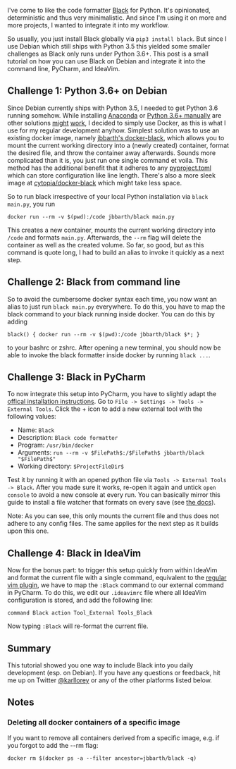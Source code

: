 <!--
.. title: How to set up Black with Debian, PyCharm, and IdeaVim
.. slug: set-up-black-pycharm-ideavim
.. date: 2019-07-28 10:30:13 UTC+01:00
.. tags: Python, Black, Docker, Pycharm, IdeaVim, Tech
.. category: Tech
.. link: 
.. description: 
.. type: text
-->

I've come to like the code formatter [Black](https://black.readthedocs.io/en/stable/index.html) for Python.
It's opinionated, deterministic and thus very minimalistic.
And since I'm using it on more and more projects, I wanted to integrate it into my workflow.

So usually, you just install Black globally via `pip3 install black`.
But since I use Debian which still ships with Python 3.5
this yielded some smaller challenges as Black only runs under Python 3.6+.
This post is a small tutorial on how you can use Black on Debian and integrate it into the command line, PyCharm, and IdeaVim.

## Challenge 1: Python 3.6+ on Debian
Since Debian currently ships with Python 3.5, I needed to get Python 3.6 running somehow.
While installing [Anaconda](https://www.anaconda.com/distribution/) or [Python 3.6+ manually](https://www.python.org/downloads/)
are other solutions [might](https://community.hortonworks.com/idea/212478/independent-python-vs-anaconda-python.html) [work](https://unix.stackexchange.com/q/332641),
I decided to simply use Docker, as this is what I use for my regular development anyhow.
Simplest solution was to use an existing docker image,
namely [jbbarth's docker-black](https://github.com/jbbarth/docker-black),
which allows you to mount the current working directory into a (newly created) container, format the desired file, and throw the container away afterwards.
Sounds more complicated than it is, you just run one single command et voila.
This method has the additional benefit that it adheres to any [pyproject.toml](https://github.com/psf/black#pyprojecttoml) which can store configuration like line length.
There's also a more sleek image at [cytopia/docker-black](https://github.com/cytopia/docker-black) which might take less space.

So to run black irrespective of your local Python installation via `black main.py`,
you run
```text
docker run --rm -v $(pwd):/code jbbarth/black main.py
```
This creates a new container, mounts the current working directory into `/code` and formats `main.py`.
Afterwards, the `--rm` flag will delete the container as well as the created volume.
So far, so good, but as this command is quote long, I had to build an alias to invoke it quickly as a next step.

## Challenge 2: Black from command line
So to avoid the cumbersome docker syntax each time, you now want an alias to just run `black main.py` everywhere.
To do this, you have to map the black command to your black running inside docker.
You can do this by adding
```text
black() { docker run --rm -v $(pwd):/code jbbarth/black $*; }
```
to your bashrc or zshrc.
After opening a new terminal, you should now be able to invoke the black formatter inside docker by running `black ...`.

## Challenge 3: Black in PyCharm
To now integrate this setup into PyCharm,
you have to slightly adapt the [offical installation instructions](https://black.readthedocs.io/en/stable/editor_integration.html#pycharm-intellij-idea).
Go to `File -> Settings -> Tools -> External Tools`.
Click the + icon to add a new external tool with the following values:

* Name: `Black`
* Description: `Black code formatter`
* Program: `/usr/bin/docker`
* Arguments: `run --rm -v $FilePath$:/$FilePath$ jbbarth/black "$FilePath$"`
* Working directory: `$ProjectFileDir$`

Test it by running it with an opened python file via `Tools -> External Tools -> Black`.
After you made sure it works, re-open it again and untick `open console` to avoid a new console at every run.
You can basically mirror this guide to install a file watcher
that formats on every save (see [the docs](https://black.readthedocs.io/en/stable/editor_integration.html#pycharm-intellij-idea)).

Note: As you can see, this only mounts the current file and thus does not adhere to any config files.
The same applies for the next step as it builds upon this one.

## Challenge 4: Black in IdeaVim
Now for the bonus part: to trigger this setup quickly from within IdeaVim and format the current file with a single command,
equivalent to the [regular vim plugin](https://black.readthedocs.io/en/stable/editor_integration.html#vim),
we have to map the `:Black` command to our external command in PyCharm.
To do this, we edit our `.ideavimrc` file where all IdeaVim configuration is stored,
and add the following line:
```text
command Black action Tool_External Tools_Black
```

Now typing `:Black` will re-format the current file.

## Summary
This tutorial showed you one way to include Black into you daily development (esp. on Debian).
If you have any questions or feedback, hit me up on Twitter [@karllorey](https://twitter.com/karllorey)
or any of the other platforms listed below.

## Notes
### Deleting all docker containers of a specific image
If you want to remove all containers derived from a specific image, e.g. if you forgot to add the --rm flag:
```text
docker rm $(docker ps -a --filter ancestor=jbbarth/black -q)
```
